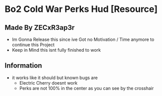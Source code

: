 # Bo2 Cold War Perks Hud [Resource]

## Made By ZECxR3ap3r

- Im Gonna Release this since ive Got no Motivation / Time anymore to continue this Project
- Keep in Mind this isnt fully finished to work

## Information
- it works like it should but known bugs are 
  - Electric Cherry doesnt work
  - Perks are not 100% in the center as you can see by the crosshair
